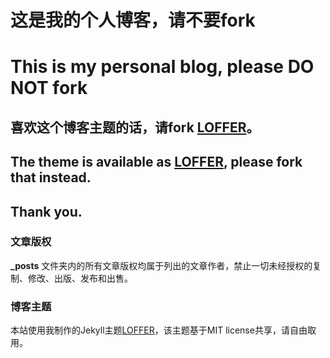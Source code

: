 # 这是我的个人博客，请不要fork
# This is my personal blog, please DO NOT fork

## 喜欢这个博客主题的话，请fork [LOFFER](https://github.com/FromEndWorld/LOFFER)。
## The theme is available as [LOFFER](https://github.com/FromEndWorld/LOFFER), please fork that instead. 
## Thank you.


### 文章版权

**_posts** 文件夹内的所有文章版权均属于列出的文章作者，禁止一切未经授权的复制、修改、出版、发布和出售。

### 博客主题

本站使用我制作的Jekyll主题[LOFFER](https://fromendworld.github.io/LOFFER/)，该主题基于MIT license共享，请自由取用。
